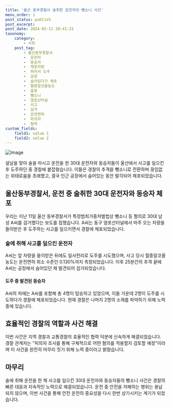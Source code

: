 ```yaml
---
title: '울산 동부경찰서 술취한 운전자의 뺑소니 사건'
menu_order: 1
post_status: publish
post_excerpt: 
post_date: 2024-02-11 20:41:21
taxonomy:
    category:
        - 사회
    post_tag:
        - 울산동부경찰서
        -  운전자
        -  동승자
        -  체포차량
        -  뛰어서 도주
        -  공장
        -  숨어있다가 체포
        -  혈중알코올농도
        -  출동
        -  뺑소니
        -  염포산터널
        -  사고
        -  검거
        -  운전면허
        -  피의자
        -  협력
custom_fields:
    field1: value 1
    field2: value 2
---
```


![Image](https://imgnews.pstatic.net/image/014/2024/02/11/0005140867_001_20240211142501477.JPG?type=w647)

설날을 맞아 술을 마시고 운전을 한 30대 운전자와 동승자들이 울산에서 사고를 일으킨 후 도주하던 중 경찰에 붙잡혔습니다. 이들은 경찰의 추격을 뺑소니로 전환하며 끊임없는 위태로움을 초래했고, 결국 인근 공장에서 숨어있는 동안 발각되어 체포되었습니다.
## 울산동부경찰서, 운전 중 술취한 30대 운전자와 동승자 체포
우리는 지난 11일 울산 동부경찰서가 특정범죄가중처벌법상 뺑소니 등 혐의로 30대 남성 A씨를 검거했다는 보도를 접했습니다. A씨는 동구 염포산터널에서 마주 오는 차량을 들이받은 후 도주하는 사고를 일으키면서 경찰에 체포되었습니다.
### 술에 취해 사고를 일으킨 운전자
A씨는 앞 차량을 들이받은 뒤에도 일사천리로 도주를 시도했으며, 사고 당시 혈중알코올농도는 운전면허 취소 수준인 0.130%까지 측정되었습니다. 이후 25분간의 추격 끝에 A씨는 공장에서 숨어있던 채 발견되어 검거되었습니다.
#### 도주 중 발견된 동승자
A씨의 차에는 A씨를 포함해 총 4명이 탑승하고 있었으며, 이들 가운데 2명이 도주를 시도하다가 경찰에 체포되었습니다. 현재 경찰은 나머지 2명의 소재를 파악하기 위해 노력 중에 있습니다.
## 효율적인 경찰의 역할과 사건 해결
이번 사건은 지역 경찰과 교통경찰의 효율적인 협력 덕분에 신속하게 해결되었습니다. 경찰 관계자는 "피의자 조사를 통해 구체적으로 어떤 혐의를 적용할지 검토할 예정"이라며 이 사건을 완전히 마무리 짓기 위해 노력 중이라고 밝혔습니다.
## 마무리
술에 취해 운전을 한 채 사고를 일으킨 30대 운전자와 동승자들의 뺑소니 사건은 경찰의 빠른 대응과 지속적인 노력으로 해결되었습니다. 운전 중 안전을 저해하는 행위는 용납되지 않으며, 이번 사건을 통해 안전 운전의 중요성을 다시 한번 상기시키는 계기가 되었습니다.
